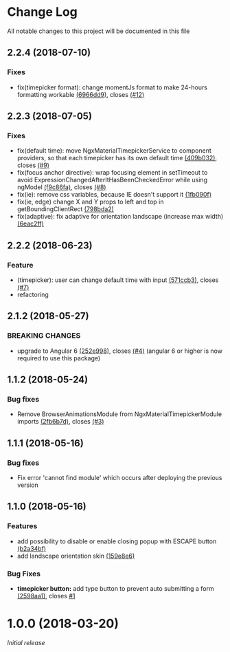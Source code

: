 # Change Log

All notable changes to this project will be documented in this file

<a name="2.2.4"></a>
## 2.2.4 (2018-07-10)

### Fixes

* fix(timepicker format): change momentJs format to make 24-hours formatting workable [(6966dd9)](https://github.com/Agranom/ngx-material-timepicker/commit/6966dd94e119d62683d3f54855905b9e47a71c93), closes [(#12)](https://github.com/Agranom/ngx-material-timepicker/issues/12)

<a name="2.2.3"></a>
## 2.2.3 (2018-07-05)

### Fixes

* fix(default time): move NgxMaterialTimepickerService to component providers, so that each timepicker has its own default time [(409b032)](https://github.com/Agranom/ngx-material-timepicker/commit/409b032c52f030203578709dcf57b2a28ca2cd5d), closes [(#9)](https://github.com/Agranom/ngx-material-timepicker/issues/9)
* fix(focus anchor directive): wrap focusing element in setTimeout to avoid ExpressionChangedAfterItHasBeenCheckedError while using ngModel [(f9c86fa)](https://github.com/Agranom/ngx-material-timepicker/commit/f9c86fa2675347708598900265cd89cba72f4fdb), closes [(#8)](https://github.com/Agranom/ngx-material-timepicker/issues/9)
* fix(ie): remove css variables, because IE doesn't support it [(1fb090f)](https://github.com/Agranom/ngx-material-timepicker/commit/1fb090fbfdb01a8451e15eaf6a0cff43261a5da7)
* fix(ie, edge) change X and Y props to left and top in getBoundingClientRect [(798bda2)](https://github.com/Agranom/ngx-material-timepicker/commit/798bda26e3ee75f052be6a92d545726d5bd0c9ac)
* fix(adaptive): fix adaptive for orientation landscape (increase max width) [(6eac2ff)](https://github.com/Agranom/ngx-material-timepicker/commit/6eac2ff2552007c7736da6887f1943e48b471e68)

<a name="2.2.2"></a>
## 2.2.2 (2018-06-23)

### Feature

* (timepicker): user can change default time with input [(571ccb3)](https://github.com/Agranom/ngx-material-timepicker/commit/571ccb3785ee2f2cd5d8638a7fe76b949357c798), closes [(#7)](https://github.com/Agranom/ngx-material-timepicker/issues/7)
* refactoring 

<a name="2.1.2"></a>
## 2.1.2 (2018-05-27)

### BREAKING CHANGES

* upgrade to Angular 6 [(252e998)](https://github.com/Agranom/ngx-material-timepicker/commit/252e9987db9440c79b43b3cb1d202643926ebda1), closes [(#4)](https://github.com/Agranom/ngx-material-timepicker/issues/4) (angular 6 or higher is now required to use this package)

<a name="1.1.2"></a>
## 1.1.2 (2018-05-24)

### Bug fixes

* Remove BrowserAnimationsModule from NgxMaterialTimepickerModule imports [(2fb6b7d)](https://github.com/Agranom/ngx-material-timepicker/commit/2fb6b7d8475e166e4ca5c1be6bb1eb35e813d79e), closes [(#3)](https://github.com/Agranom/ngx-material-timepicker/issues/3) 

<a name="1.1.1"></a>
## 1.1.1 (2018-05-16)

### Bug fixes

* Fix error 'cannot find module' which occurs after deploying the previous version

<a name="1.1.0"></a>
## 1.1.0 (2018-05-16)

### Features

* add possibility to disable or enable closing popup with ESCAPE button [(b2a34bf)](https://github.com/Agranom/ngx-material-timepicker/commit/b2a34bfc2a2a39137f7116f9bcb0ecd2d527bdea)
* add landscape orientation skin [(159e8e6)](https://github.com/Agranom/ngx-material-timepicker/commit/159e8e683a29a0a53b31b6a452389a04707ab5e4)


### Bug Fixes

* **timepicker button:** add type button to prevent auto submitting a form [(2598aa1)](https://github.com/Agranom/ngx-material-timepicker/commit/2598aa1092034843c400c96937e89f4f735d02b1), closes [#1](https://github.com/Agranom/ngx-material-timepicker/issues/1)

<a name="1.0.0"></a>
# 1.0.0 (2018-03-20)

_Initial release_

